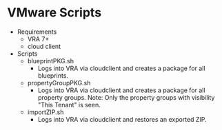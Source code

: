 # VMware Scripts

- Requirements
  - VRA 7+ 
  - cloud client
- Scripts
  - blueprintPKG.sh
    - Logs into VRA via cloudclient and creates a package for all blueprints. 
  - propertyGroupPKG.sh
    - Logs into VRA via cloudclient and creates a package for all property groups. Note: Only the property groups with visibility "This Tenant" is seen.
  - importZIP.sh
    - Logs into VRA via cloudclient and restores an exported ZIP.